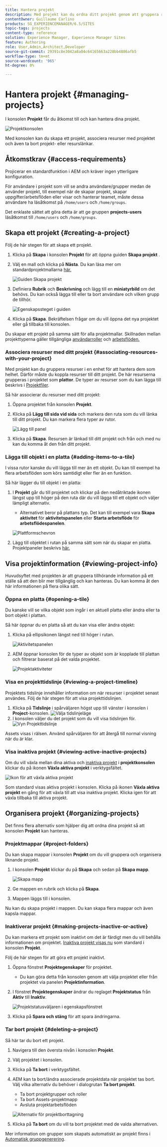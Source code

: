 ```yaml
---
title: Hantera projekt
description: Med projekt kan du ordna ditt projekt genom att gruppera resurser i en enhet som kan nås och hanteras i projektkonsolen
contentOwner: Guillaume Carlino
products: SG_EXPERIENCEMANAGER/6.5/SITES
topic-tags: projects
content-type: reference
solution: Experience Manager, Experience Manager Sites
feature: Authoring
role: User,Admin,Architect,Developer
source-git-commit: 29391c8e3042a8a04c64165663a228bb4886afb5
workflow-type: tm+mt
source-wordcount: '965'
ht-degree: 0%

---
```



# Hantera projekt {#managing-projects}

I konsolen **Projekt** får du åtkomst till och kan hantera dina projekt.

![Projektkonsolen](assets/projects-console.png)

Med konsolen kan du skapa ett projekt, associera resurser med projektet och även ta bort projekt- eller resurslänkar.

## Åtkomstkrav {#access-requirements}

Projicerar en standardfunktion i AEM och kräver ingen ytterligare konfiguration.

För användare i projekt som vill se andra användare/grupper medan de använder projekt, till exempel när de skapar projekt, skapar uppgifter/arbetsflöden eller visar och hanterar teamet, måste dessa användare ha läsåtkomst på `/home/users` och `/home/groups`.

Det enklaste sättet att göra detta är att ge gruppen **projects-users** läsåtkomst till `/home/users` och `/home/groups`.

## Skapa ett projekt {#creating-a-project}

Följ de här stegen för att skapa ett projekt.

1. Klicka på **Skapa** i konsolen **Projekt** för att öppna guiden **Skapa projekt** .
1. Välj en mall och klicka på **Nästa**. Du kan läsa mer om standardprojektmallarna [här.](/help/sites-authoring/projects.md#project-templates)

   ![Guiden Skapa projekt](assets/create-project-wizard.png)

1. Definiera **Rubrik** och **Beskrivning** och lägg till en **miniatyrbild** om det behövs. Du kan också lägga till eller ta bort användare och vilken grupp de tillhör.

   ![Egenskapssteget i guiden](assets/create-project-wizard-properties.png)

1. Klicka på **Skapa**. Bekräftelsen frågar om du vill öppna det nya projektet eller gå tillbaka till konsolen.

Du skapar ett projekt på samma sätt för alla projektmallar. Skillnaden mellan projekttyperna gäller tillgängliga [användarroller](/help/sites-authoring/projects.md) och [arbetsflöden.](/help/sites-authoring/projects-with-workflows.md)

### Associera resurser med ditt projekt {#associating-resources-with-your-project}

Med projekt kan du gruppera resurser i en enhet för att hantera dem som helhet. Därför måste du koppla resurser till ditt projekt. De här resurserna grupperas i projektet som **plattor**. De typer av resurser som du kan lägga till beskrivs i [Projektfiler](/help/sites-authoring/projects.md#project-tiles).

Så här associerar du resurser med ditt projekt:

1. Öppna projektet från konsolen **Projekt**.
1. Klicka på **Lägg till sida vid sida** och markera den ruta som du vill länka till ditt projekt. Du kan markera flera typer av rutor.

   ![Lägg till panel](assets/project-add-tile.png)

1. Klicka på **Skapa**. Resursen är länkad till ditt projekt och från och med nu kan du komma åt den från ditt projekt.

### Lägga till objekt i en platta {#adding-items-to-a-tile}

I vissa rutor kanske du vill lägga till mer än ett objekt. Du kan till exempel ha flera arbetsflöden som körs samtidigt eller fler än en funktion.

Så här lägger du till objekt i en platta:

1. I **Projekt** går du till projektet och klickar på den nedåtriktade ikonen längst upp till höger på den ruta där du vill lägga till ett objekt och väljer lämpligt alternativ.

   * Alternativet beror på plattans typ. Det kan till exempel vara **Skapa aktivitet** för **aktivitetspanelen** eller **Starta arbetsflöde** för **arbetsflödespanelen**.

   ![Plattformschevron](assets/project-tile-create-task.png)

1. Lägg till objektet i rutan på samma sätt som när du skapar en platta. Projektpaneler beskrivs [här.](/help/sites-authoring/projects.md#project-tiles)

## Visa projektinformation {#viewing-project-info}

Huvudsyftet med projekten är att gruppera tillhörande information på ett ställe så att den blir mer tillgänglig och kan hanteras. Du kan komma åt den här informationen på flera olika sätt.

### Öppna en platta {#opening-a-tile}

Du kanske vill se vilka objekt som ingår i en aktuell platta eller ändra eller ta bort objekt i plattan.

Så här öppnar du en platta så att du kan visa eller ändra objekt:

1. Klicka på ellipsikonen längst ned till höger i rutan.

   ![Aktivitetspanelen](assets/project-tile-tasks.png)

1. AEM öppnar konsolen för de typer av objekt som är kopplade till plattan och filtrerar baserat på det valda projektet.

   ![Projektaktiviteter](assets/project-tasks.png)

### Visa en projekttidslinje {#viewing-a-project-timeline}

Projektets tidslinje innehåller information om när resurser i projektet senast användes. Följ de här stegen för att visa projekttidslinjen.

1. Klicka på **Tidslinje** i spårväljaren högst upp till vänster i konsolen i **Project**-konsolen.
   ![Välja tidslinjeläge](assets/projects-timeline-rail.png)
2. I konsolen väljer du det projekt som du vill visa tidslinjen för.
   ![Vyn Projekttidslinje](assets/project-timeline-view.png)

Assets visas i rälsen. Använd spårväljaren för att återgå till normal visning när du är klar.

### Visa inaktiva projekt {#viewing-active-inactive-projects}

Om du vill växla mellan dina aktiva och [inaktiva projekt](#making-projects-inactive-or-active) i **projektkonsolen** klickar du på ikonen **Växla aktiva projekt** i verktygsfältet.

![Ikon för att växla aktiva projekt](assets/projects-toggle-active.png)

Som standard visas aktiva projekt i konsolen. Klicka på ikonen **Växla aktiva projekt** en gång för att växla till att visa inaktiva projekt. Klicka igen för att växla tillbaka till aktiva projekt.

## Organisera projekt {#organizing-projects}

Det finns flera alternativ som hjälper dig att ordna dina projekt så att konsolen **Projekt** kan hanteras.

### Projektmappar {#project-folders}

Du kan skapa mappar i konsolen **Projekt** om du vill gruppera och organisera liknande projekt.

1. I konsolen **Projekt** klickar du på **Skapa** och sedan på **Skapa mapp**.

   ![Skapa mapp](assets/project-create-folder.png)

1. Ge mappen en rubrik och klicka på **Skapa**.

1. Mappen läggs till i konsolen.

Nu kan du skapa projekt i mappen. Du kan skapa flera mappar och även kapsla mappar.

### Inaktiverar projekt {#making-projects-inactive-or-active}

Du kan markera ett projekt som inaktivt om det är färdigt men du vill behålla informationen om projektet. [Inaktiva projekt visas nu](#viewing-active-inactive-projects) som standard i konsolen **Projekt**.

Följ de här stegen för att göra ett projekt inaktivt.

1. Öppna fönstret **Projektegenskaper** för projektet.
   * Du kan göra detta från konsolen genom att välja projektet eller från projektet via panelen **Projektinformation**.
1. I fönstret **Projektegenskaper** ändrar du reglaget **Projektstatus** från **Aktiv** till **Inaktiv**.

   ![Projektstatusväljaren i egenskapsfönstret](assets/project-status.png)

1. Klicka på **Spara och stäng** för att spara ändringarna.

### Tar bort projekt {#deleting-a-project}

Så här tar du bort ett projekt.

1. Navigera till den översta nivån i konsolen **Projekt**.
1. Välj projektet i konsolen.
1. Klicka på **Ta bort** i verktygsfältet.
1. AEM kan ta bort/ändra associerade projektdata när projektet tas bort. Välj vilka alternativ du behöver i dialogrutan **Ta bort projekt**.
   * Ta bort projektgrupper och roller
   * Ta bort Assets-projektmapp
   * Avsluta projektarbetsflöden

   ![Alternativ för projektborttagning](assets/project-delete-options.png)
1. Klicka på **Ta bort** om du vill ta bort projektet med de valda alternativen.

Mer information om grupper som skapats automatiskt av projekt finns i [Automatisk gruppgenerering](/help/sites-authoring/projects.md#auto-group-creation).
